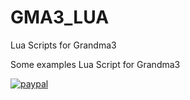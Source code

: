 # GMA3_LUA
Lua Scripts for Grandma3


Some examples Lua Script for Grandma3


[![paypal](https://www.paypalobjects.com/en_US/i/btn/btn_donateCC_LG.gif)](https://www.paypal.com/cgi-bin/webscr?cmd=_s-xclick&hosted_button_id=P3PDSKPTXDCD8&source=url)
